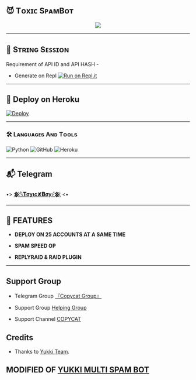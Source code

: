 ## 😈 Tᴏxɪᴄ SᴘᴀᴍBᴏᴛ

<p align="center">
  <img src="https://telegra.ph/file/d8e19ed588fcc7f0050e2.jpg">
</p>

----------------------

## 🤖 Sᴛʀɪɴɢ Sᴇꜱꜱɪᴏɴ

 Requirement of API ID and API HASH - 


   - Generate on Repl [![Run on Repl.it](https://repl.it/badge/github/YukkiBot/YukkiSpamBot)](https://replit.com/@TitanOPX/ToXiCxD#main.py)

----------------------

## 🚀 Deploy on Heroku 

[![Deploy](https://www.herokucdn.com/deploy/button.svg)](https://dashboard.heroku.com/new?template=https://github.com/Titan-OP/TOXIC-SPAM)

----------------------

### 🛠️ Lᴀɴɢᴜᴀɢᴇs Aɴᴅ Tᴏᴏʟs

  ![Python](https://img.shields.io/badge/Python-3776AB?style=for-the-badge&logo=python&logoColor=white)
  ![GitHub](https://img.shields.io/badge/GitHub-100000?style=for-the-badge&logo=github&logoColor=white)
  ![Heroku](https://img.shields.io/badge/Heroku-430098?style=for-the-badge&logo=heroku&logoColor=white)

----------------------

## 📬 Telegram
    
•> [**𒆜𓆩𝐓σχιc✘𝐁σу𓆪𒆜**](https://t.me/ToxicBoyxD) <•

----------------------

## 📍 FEATURES

   - **DEPLOY ON 25 ACCOUNTS AT A SAME TIME**

   - **SPAM SPEED OP**

   - **REPLYRAID & RAID PLUGIN**

----------------------
  
## Support Group
  - Telegram Group [『Copycat Group』 ](https://t.me/Lovers_Match)
   
- Support Group [ Helping Group ](https://t.me/Copycat_Spam_Bot)
   
- Support Channel [ COPYCAT ](https://t.me/Copycat_Spam)
## Credits
   - Thanks to [Yukki Team](https://t.me/officialyukki).

## MODIFIED OF [YUKKI MULTI SPAM  BOT](https://github.com/YukkiBot/YukkiMultiSpamBot)
